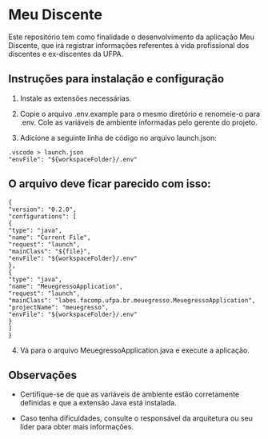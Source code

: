 # Meu Discente

Este repositório tem como finalidade o desenvolvimento da aplicação Meu Discente, que irá registrar informações referentes à vida profissional dos discentes e ex-discentes da UFPA.

## Instruções para instalação e configuração

1. Instale as extensões necessárias.

2. Copie o arquivo .env.example para o mesmo diretório e renomeie-o para .env. Cole as variáveis de ambiente informadas pelo gerente do projeto.

3. Adicione a seguinte linha de código no arquivo launch.json:
   
```
.vscode > launch.json
"envFile": "${workspaceFolder}/.env"
```


## O arquivo deve ficar parecido com isso:

```
{
"version": "0.2.0",
"configurations": [
{
"type": "java",
"name": "Current File",
"request": "launch",
"mainClass": "${file}",
"envFile": "${workspaceFolder}/.env"
},
{
"type": "java",
"name": "MeuegressoApplication",
"request": "launch",
"mainClass": "labes.facomp.ufpa.br.meuegresso.MeuegressoApplication",
"projectName": "meuegresso",
"envFile": "${workspaceFolder}/.env"
}
]
}
```


4. Vá para o arquivo MeuegressoApplication.java e execute a aplicação.

## Observações

- Certifique-se de que as variáveis de ambiente estão corretamente definidas e que a extensão Java está instalada.

- Caso tenha dificuldades, consulte o responsável da arquitetura ou seu líder para obter mais informações.

